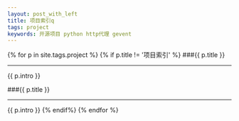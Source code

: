 ```yaml
---
layout: post_with_left
title: 项目索引q
tags: project
keywords: 开源项目 python http代理 gevent
---
```


{% for p in site.tags.project %}
{% if p.title != '项目索引' %}
###{{ p.title }}

---

{{ p.intro }}


###{{ p.title }}

---

{{ p.intro }}
{% endif%}
{% endfor %}

